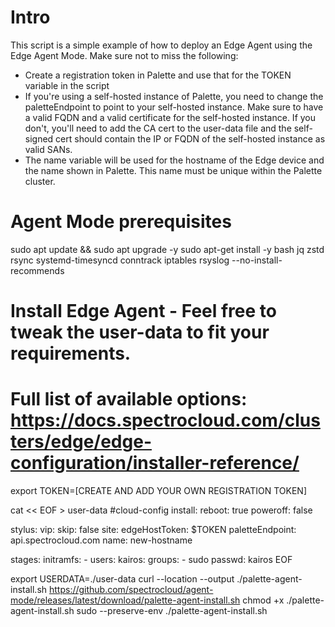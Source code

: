 # Intro
This script is a simple example of how to deploy an Edge Agent using the Edge Agent Mode. Make sure not to miss the following: 

- Create a registration token in Palette and use that for the TOKEN variable in the script
- If you're using a self-hosted instance of Palette, you need to change the paletteEndpoint to point to your self-hosted instance. Make sure to have a valid FQDN and a valid certificate for the self-hosted instance. If you don't, you'll need to add the CA cert to the user-data file and the self-signed cert should contain the IP or FQDN of the self-hosted instance as valid SANs.
- The name variable will be used for the hostname of the Edge device and the name shown in Palette. This name must be unique within the Palette cluster.

# Agent Mode prerequisites

sudo apt update && sudo apt upgrade -y
sudo apt-get install -y bash jq zstd rsync systemd-timesyncd conntrack iptables rsyslog --no-install-recommends

# Install Edge Agent - Feel free to tweak the user-data to fit your requirements. 
# Full list of available options: https://docs.spectrocloud.com/clusters/edge/edge-configuration/installer-reference/

export TOKEN=[CREATE AND ADD YOUR OWN REGISTRATION TOKEN]

cat << EOF > user-data
#cloud-config
install:
   reboot: true
   poweroff: false

stylus:
   vip:
      skip: false
   site:
      edgeHostToken: $TOKEN
      paletteEndpoint: api.spectrocloud.com
      name: new-hostname

stages:
   initramfs:
      - users:
         kairos:
            groups:
            - sudo
            passwd: kairos
EOF

export USERDATA=./user-data
curl --location --output ./palette-agent-install.sh https://github.com/spectrocloud/agent-mode/releases/latest/download/palette-agent-install.sh
chmod +x ./palette-agent-install.sh
sudo --preserve-env ./palette-agent-install.sh